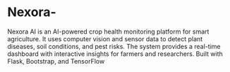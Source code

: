 # Nexora-
Nexora AI is an AI-powered crop health monitoring platform for smart agriculture. It uses computer vision and sensor data to detect plant diseases, soil conditions, and pest risks. The system provides a real-time dashboard with interactive insights for farmers and researchers. Built with Flask, Bootstrap, and TensorFlow
